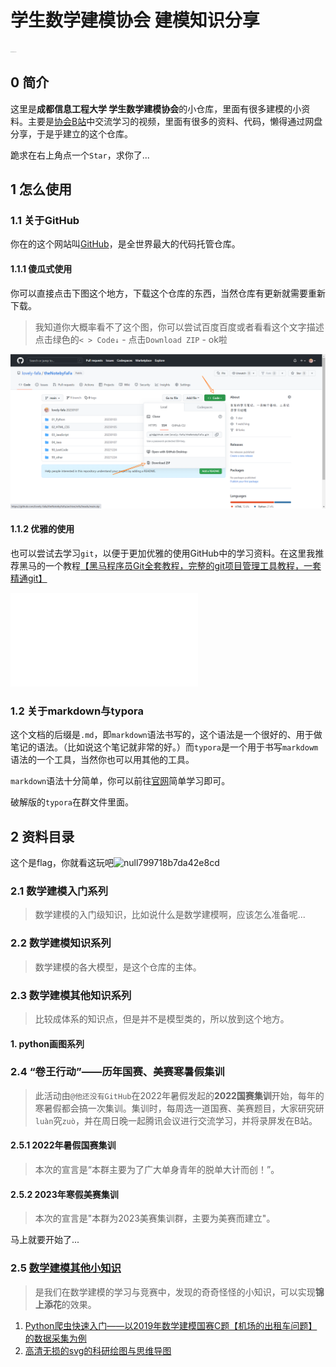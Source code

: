 # 学生数学建模协会 建模知识分享

<img src="assets/学生数学建模协会会旗_白底.jpg" alt="学生数学建模协会会旗_白底" style="zoom: 5%;" />



## 0 简介

这里是**成都信息工程大学 学生数学建模协会**的小仓库，里面有很多建模的小资料。主要是[协会B站](https://space.bilibili.com/1619279517)中交流学习的视频，里面有很多的资料、代码，懒得通过网盘分享，于是乎建立的这个仓库。

跪求在右上角点一个```Star```，求你了...

## 1 怎么使用

### 1.1 关于GitHub

你在的这个网站叫[GitHub](https://www.github.com)，是全世界最大的代码托管仓库。

#### 1.1.1 傻瓜式使用

你可以直接点击下图这个地方，下载这个仓库的东西，当然仓库有更新就需要重新下载。

> 我知道你大概率看不了这个图，你可以尝试百度百度或者看看这个文字描述<br>点击绿色的```< > Code↓``` - 点击```Download ZIP``` - ok啦

![image-20230108162228484](assets/image-20230108162228484.png)

#### 1.1.2 优雅的使用

也可以尝试去学习```git```，以便于更加优雅的使用GitHub中的学习资料。在这里我推荐黑马的一个教程[【黑马程序员Git全套教程，完整的git项目管理工具教程，一套精通git】]( https://www.bilibili.com/video/BV1MU4y1Y7h5/?share_source=copy_web&vd_source=6ed6843ba78cd69441d2ca9588f1c5c3)

<iframe src="//player.bilibili.com/player.html?aid=672338577&bvid=BV1MU4y1Y7h5&cid=347107180&page=1" scrolling="no" border="0" frameborder="no" framespacing="0" allowfullscreen="true"> </iframe>

### 1.2 关于markdown与typora

这个文档的后缀是```.md```，即```markdown```语法书写的，这个语法是一个很好的、用于做笔记的语法。（比如说这个笔记就非常的好。）而```typora```是一个用于书写```markdowm```语法的一个工具，当然你也可以用其他的工具。

```markdown```语法十分简单，你可以前往[官网](https://markdown.com.cn/basic-syntax/)简单学习即可。

破解版的```typora```在群文件里面。

## 2 资料目录

这个是flag，你就看这玩吧![null799718b7da42e8cd](assets/null799718b7da42e8cd.jpg)

### 2.1 数学建模入门系列

> 数学建模的入门级知识，比如说什么是数学建模啊，应该怎么准备呢...

### 2.2 数学建模知识系列

> 数学建模的各大模型，是这个仓库的主体。

### 2.3 数学建模其他知识系列

> 比较成体系的知识点，但是并不是模型类的，所以放到这个地方。

#### 1. python画图系列

### 2.4 “卷王行动”——历年国赛、美赛寒暑假集训

> 此活动由```@他还没有GitHub```在2022年暑假发起的**2022国赛集训**开始，每年的寒暑假都会搞一次集训。集训时，每周选一道国赛、美赛题目，大家研究研```luàn```究```zuò```，并在周日晚一起腾讯会议进行交流学习，并将录屏发在B站。

#### 2.5.1 2022年暑假国赛集训

> 本次的宣言是“本群主要为了广大单身青年的脱单大计而创！”。

#### 2.5.2 2023年寒假美赛集训

> 本次的宣言是"本群为2023美赛集训群，主要为美赛而建立"。

马上就要开始了...

### 2.5 [数学建模其他小知识](5_数学建模其他小知识)

> 是我们在数学建模的学习与竞赛中，发现的奇奇怪怪的小知识，可以实现**锦上添花**的效果。

1. [Python爬虫快速入门——以2019年数学建模国赛C题【机场的出租车问题】的数据采集为例](5_数学建模其他小知识./1_Python爬虫快速入门——以2019年数学建模国赛C题【机场的出租车问题】的数据采集为例)
2. [高清无损的svg的科研绘图与思维导图](5_数学建模其他小知识/2_高清无损的svg的科研绘图与思维导图)

